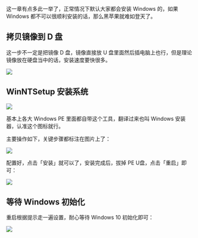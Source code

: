 这一章有点多此一举了，正常情况下默认大家都会安装 Windows 的，如果 Windows 都不可以很顺利安装的话，那么黑苹果就难如登天了。

## 拷贝镜像到 D 盘

这一步不一定是把镜像 D 盘，镜像直接放 U 盘里面然后插电脑上也行，但是理论镜像放在硬盘当中的话，安装速度要快很多。

![](https://image.3001.net/images/20210921/16322087074636.jpg) 

## WinNTSetup 安装系统

![](https://image.3001.net/images/20210921/16322088183096.jpg) 

基本上各大 Windows PE 里面都自带这个工具，翻译过来也叫 Windows 安装器，认准这个图标就行。

主要操作如下，关键步骤都标注在图片上了：

![](https://image.3001.net/images/20210921/16322090345480.jpg)  

配置好，点击「安装」就可以了，安装完成后，拔掉 PE U盘，点击「重启」即可：

![](https://image.3001.net/images/20210921/16322092702981.jpg) 

 ## 等待 Windows 初始化

重启根据提示走一遍设置，耐心等待 Windows 10 初始化即可：

![](https://image.3001.net/images/20210921/16322096568739.jpg)
